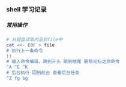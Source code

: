 ### shell 学习记录

##### 常用操作

```bash
# 从键盘读取内容到file中
cat <<- EOF > file
# 执行上一条命令
!!
# 输入命令编辑，跳到开头 跳到结尾 删除光标之后命令
^A ^E ^K
# 后台执行 回到前台 查看后台任务
^Z fg bg
```